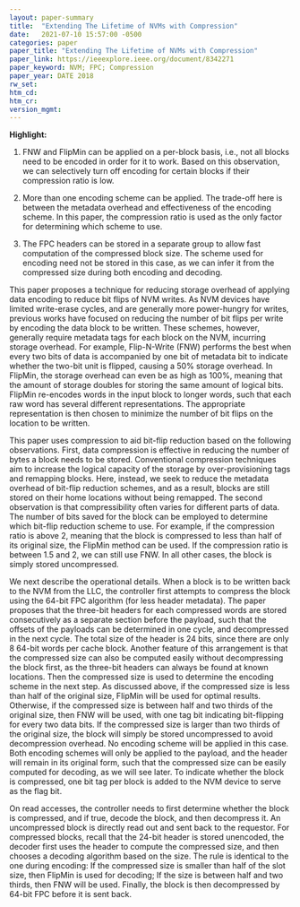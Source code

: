 ```yaml
---
layout: paper-summary
title:  "Extending The Lifetime of NVMs with Compression"
date:   2021-07-10 15:57:00 -0500
categories: paper
paper_title: "Extending The Lifetime of NVMs with Compression"
paper_link: https://ieeexplore.ieee.org/document/8342271
paper_keyword: NVM; FPC; Compression
paper_year: DATE 2018
rw_set:
htm_cd:
htm_cr:
version_mgmt:
---
```


**Highlight:**

1. FNW and FlipMin can be applied on a per-block basis, i.e., not all blocks need to be encoded in order for it to
   work. Based on this observation, we can selectively turn off encoding for certain blocks if their compression
   ratio is low.

2. More than one encoding scheme can be applied. The trade-off here is between the metadata overhead and effectiveness
   of the encoding scheme. 
   In this paper, the compression ratio is used as the only factor for determining which scheme to use.

3. The FPC headers can be stored in a separate group to allow fast computation of the compressed block size. 
   The scheme used for encoding need not be stored in this case, as we can infer it from the compressed size
   during both encoding and decoding.

This paper proposes a technique for reducing storage overhead of applying data encoding to reduce bit flips of 
NVM writes. 
As NVM devices have limited write-erase cycles, and are generally more power-hungry for writes, previous works have 
focused on reducing the number of bit flips per write by encoding the data block to be written.
These schemes, however, generally require metadata tags for each block on the NVM, incurring storage overhead.
For example, Flip-N-Write (FNW) performs the best when every two bits of data is accompanied by one bit of metadata bit
to indicate whether the two-bit unit is flipped, causing a 50% storage overhead.
In FlipMin, the storage overhead can even be as high as 100%, meaning that the amount of storage doubles for storing 
the same amount of logical bits. FlipMin re-encodes words in the input block to longer words, such that each raw 
word has several different representations. The appropriate representation is then chosen to minimize the number of
bit flips on the location to be written. 

This paper uses compression to aid bit-flip reduction based on the following observations. 
First, data compression is effective in reducing the number of bytes a block needs to be stored. Conventional 
compression techniques aim to increase the logical capacity of the storage by over-provisioning tags and remapping 
blocks. Here, instead, we seek to reduce the metadata overhead of bit-flip reduction schemes, and as a result, 
blocks are still stored on their home locations without being remapped.
The second observation is that compressibility often varies for different parts of data. The number of bits saved
for the block can be employed to determine which bit-flip reduction scheme to use. For example, if the compression
ratio is above 2, meaning that the block is compressed to less than half of its original size, the FlipMin method
can be used. If the compression ratio is between 1.5 and 2, we can still use FNW. In all other cases, the block is 
simply stored uncompressed.

We next describe the operational details. When a block is to be written back to the NVM from the LLC, the controller
first attempts to compress the block using the 64-bit FPC algorithm (for less header metadata). 
The paper proposes that the three-bit headers for each compressed words are stored consecutively as a 
separate section before the payload, such that the offsets of the payloads can be determined in one cycle, and 
decompressed in the next cycle.
The total size of the header is 24 bits, since there are only 8 64-bit words per cache block.
Another feature of this arrangement is that the compressed size can also be computed easily without decompressing 
the block first, as the three-bit headers can always be found at known locations.
Then the compressed size is used to determine the encoding scheme in the next step.
As discussed above, if the compressed size is less than half of the original size, FlipMin will be used for optimal
results. Otherwise, if the compressed size is between half and two thirds of the original size, then FNW will
be used, with one tag bit indicating bit-flipping for every two data bits.
If the compressed size is larger than two thirds of the original size, the block will simply be stored uncompressed
to avoid decompression overhead. No encoding scheme will be applied in this case.
Both encoding schemes will only be applied to the payload, and the header will remain in its original form, such that
the compressed size can be easily computed for decoding, as we will see later.
To indicate whether the block is compressed, one bit tag per block is added to the NVM device to serve as the flag bit.

On read accesses, the controller needs to first determine whether the block is compressed,
and if true, decode the block, and then decompress it. 
An uncompressed block is directly read out and sent back to the requestor.
For compressed blocks, recall that the 24-bit header is stored unencoded, the decoder first uses the header to 
compute the compressed size, and then chooses a decoding algorithm based on the size. The rule is identical to the one 
during encoding: If the 
compressed size is smaller than half of the slot size, then FlipMin is used for decoding; If the size is between half
and two thirds, then FNW will be used.
Finally, the block is then decompressed by 64-bit FPC before it is sent back.
